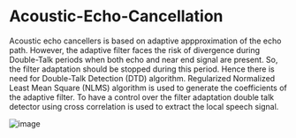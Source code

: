 # Acoustic-Echo-Cancellation

Acoustic echo cancellers is based on adaptive appproximation of the echo path. However, the adaptive filter faces the risk of divergence during Double-Talk periods when both echo and near end signal are present. So, the filter adaptation should be stopped during this period. Hence there is need for Double-Talk Detection (DTD) algorithm. Regularized Normalized Least Mean Square (NLMS) algorithm is used to generate the coefficients of the adaptive filter. To have a control over the filter adaptation double talk detector using cross correlation is used to extract the local speech signal.

![image](https://user-images.githubusercontent.com/80693116/176561326-aaf84a86-7182-4b9e-a820-e44cf9596531.png)

